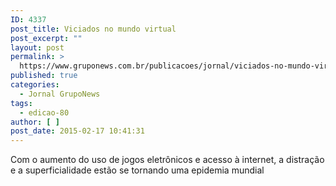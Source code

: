 ```yaml
---
ID: 4337
post_title: Viciados no mundo virtual
post_excerpt: ""
layout: post
permalink: >
  https://www.gruponews.com.br/publicacoes/jornal/viciados-no-mundo-virtual
published: true
categories:
  - Jornal GrupoNews
tags:
  - edicao-80
author: [ ]
post_date: 2015-02-17 10:41:31
---
```

Com o aumento do uso de jogos eletrônicos e acesso à internet, a distração e a superficialidade estão se tornando uma epidemia mundial